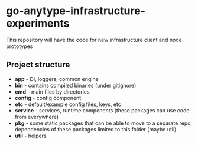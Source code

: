# go-anytype-infrastructure-experiments
This repository will have the code for new infrastructure client and node prototypes

## Project structure
- **app** - DI, loggers, common engine
- **bin** - contains compiled binaries (under gitignore)
- **cmd** - main files by directories
- **config** - config component
- **etc** - default/example config files, keys, etc
- **service** - services, runtime components (these packages can use code from everywhere)
- **pkg** - some static packages that can be able to move to a separate repo, dependencies of these packages limited to this folder (maybe util)
- **util** - helpers